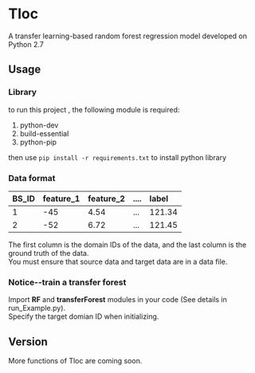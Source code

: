 # Tloc
A transfer learning-based random forest regression model developed on Python 2.7


## Usage
### Library
to run this project , the following module is required:

1. python-dev
2. build-essential
3. python-pip

then use `pip install -r requirements.txt` to install python library

### Data format
|BS_ID|feature_1|feature_2|....|label|
|:---|:---|:---|:---|:---|
|1|-45|4.54|...|121.34|
|2|-52|6.72|...|121.45|

The first column is the domain IDs of the data, and the last column is the ground truth of the data. <br>
You must ensure that source data and target data are in a data file.

### Notice--train a transfer forest
Import **RF** and **transferForest** modules in your code (See details in run_Example.py). <br>
Specify the target domian ID when initializing. <br>

## Version
More functions of Tloc are coming soon. <br>

